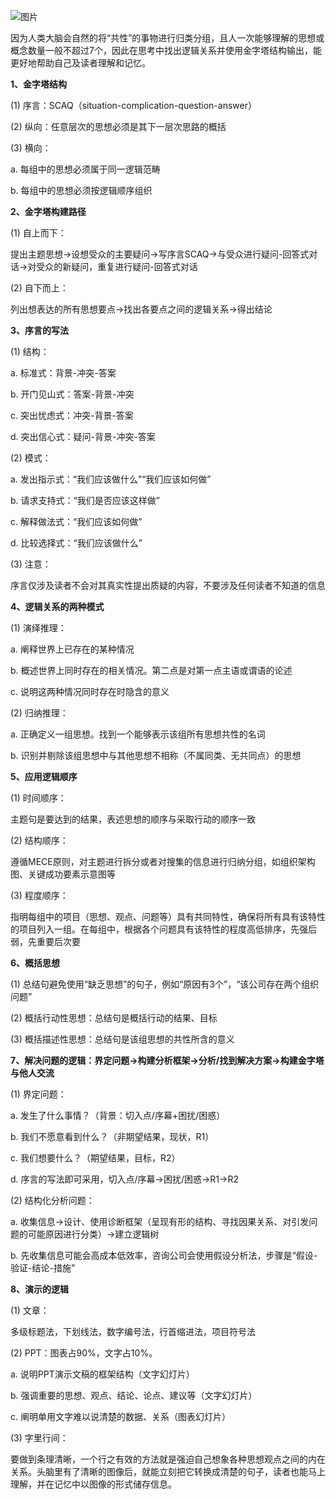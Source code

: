 
![图片](https://mmbiz.qpic.cn/mmbiz_png/5iaqXa0h0mgAEp5HUp7pp12ibXx2nLZJy2rxdGA2yqque1KHNcSphHsiczklMkOJAmgRSOdInfu1Ps0QGe5BsJT0Q/640?wx_fmt=png&from=appmsg&wxfrom=13&tp=wxpic)

  

因为人类大脑会自然的将“共性”的事物进行归类分组，且人一次能够理解的思想或概念数量一般不超过7个，因此在思考中找出逻辑关系并使用金字塔结构输出，能更好地帮助自己及读者理解和记忆。

  

**1、金字塔结构**

(1) 序言：SCAQ（situation-complication-question-answer）

(2) 纵向：任意层次的思想必须是其下一层次思路的概括

(3) 横向：

a. 每组中的思想必须属于同一逻辑范畴

b. 每组中的思想必须按逻辑顺序组织

**2、金字塔构建路径**

(1) 自上而下：

提出主题思想→设想受众的主要疑问→写序言SCAQ→与受众进行疑问-回答式对话→对受众的新疑问，重复进行疑问-回答式对话

(2) 自下而上：

列出想表达的所有思想要点→找出各要点之间的逻辑关系→得出结论

**3、序言的写法**

(1) 结构：

a. 标准式：背景-冲突-答案

b. 开门见山式：答案-背景-冲突

c. 突出忧虑式：冲突-背景-答案

d. 突出信心式：疑问-背景-冲突-答案

(2) 模式：

a. 发出指示式：“我们应该做什么”“我们应该如何做”

b. 请求支持式：“我们是否应该这样做”

c. 解释做法式：“我们应该如何做”

d. 比较选择式：“我们应该做什么”

(3) 注意：

序言仅涉及读者不会对其真实性提出质疑的内容，不要涉及任何读者不知道的信息

**4、逻辑关系的两种模式**

(1) 演绎推理：

a. 阐释世界上已存在的某种情况

b. 概述世界上同时存在的相关情况。第二点是对第一点主语或谓语的论述

c. 说明这两种情况同时存在时隐含的意义

(2) 归纳推理：

a. 正确定义一组思想。找到一个能够表示该组所有思想共性的名词

b. 识别并剔除该组思想中与其他思想不相称（不属同类、无共同点）的思想

**5、应用逻辑顺序**

(1) 时间顺序：

主题句是要达到的结果，表述思想的顺序与采取行动的顺序一致

(2) 结构顺序：

遵循MECE原则，对主题进行拆分或者对搜集的信息进行归纳分组，如组织架构图、关键成功要素示意图等

(3) 程度顺序：

指明每组中的项目（思想、观点、问题等）具有共同特性，确保将所有具有该特性的项目列入一组。在每组中，根据各个问题具有该特性的程度高低排序，先强后弱，先重要后次要

**6、概括思想**

(1) 总结句避免使用“缺乏思想”的句子，例如“原因有3个”，“该公司存在两个组织问题”

(2) 概括行动性思想：总结句是概括行动的结果、目标

(3) 概括描述性思想：总结句是该组思想的共性所含的意义

**7、解决问题的逻辑：界定问题→构建分析框架→分析/找到解决方案→构建金字塔与他人交流**

(1) 界定问题：

a. 发生了什么事情？（背景：切入点/序幕+困扰/困惑）

b. 我们不愿意看到什么？（非期望结果，现状，R1）

c. 我们想要什么？（期望结果，目标，R2）

d. 序言的写法即可采用，切入点/序幕→困扰/困惑→R1→R2  

(2) 结构化分析问题：

a. 收集信息→设计、使用诊断框架（呈现有形的结构、寻找因果关系、对引发问题的可能原因进行分类）→建立逻辑树

b. 先收集信息可能会高成本低效率，咨询公司会使用假设分析法，步骤是“假设-验证-结论-措施”

**8、演示的逻辑**

(1) 文章：

多级标题法，下划线法，数字编号法，行首缩进法，项目符号法

(2) PPT：图表占90%，文字占10%。

a. 说明PPT演示文稿的框架结构（文字幻灯片）

b. 强调重要的思想、观点、结论、论点、建议等（文字幻灯片）

c. 阐明单用文字难以说清楚的数据、关系（图表幻灯片）

(3) 字里行间：

要做到条理清晰，一个行之有效的方法就是强迫自己想象各种思想观点之间的内在关系。头脑里有了清晰的图像后，就能立刻把它转换成清楚的句子，读者也能马上理解，并在记忆中以图像的形式储存信息。